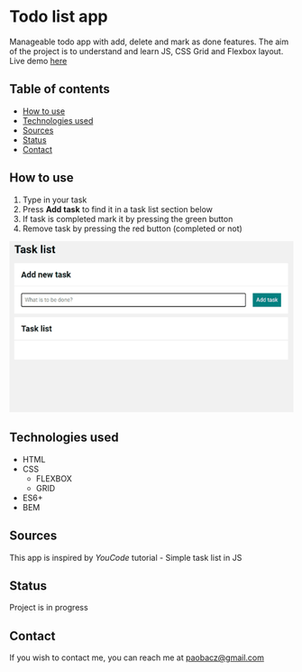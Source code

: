 # Todo list app
Manageable todo app with add, delete and mark as done features.
The aim of the project is to understand and learn JS, CSS Grid and Flexbox layout.
Live demo [here](https://pobacz.github.io/todo-list-js/) 
 

## Table of contents
 - [How to use](#how-to-use)
 - [Technologies used](#technologies-used)
 - [Sources](#sources)
 - [Status](#status)
 - [Contact](#contact)


## How to use
1. Type in your task
2. Press **Add task** to find it in a task list section below 
3. If task is completed mark it by pressing the green button
4. Remove task by pressing the red button (completed or not)


![Usage sample](images/list-animation1.gif)
## Technologies used
- HTML
- CSS
  - FLEXBOX
  - GRID
- ES6+
- BEM


## Sources
This app is inspired by *YouCode* tutorial - Simple task list in JS


## Status
Project is in progress


## Contact
If you wish to contact me, you can reach me at paobacz@gmail.com